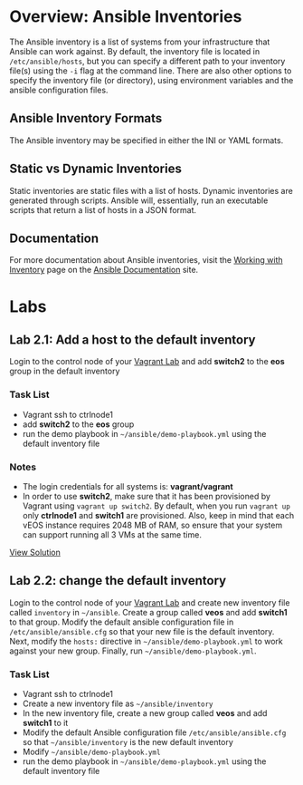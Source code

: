 # Overview: Ansible Inventories
The Ansible inventory is a list of systems from your infrastructure that Ansible can work against. By default, the inventory file is located in `/etc/ansible/hosts`, but you can specify a different path to your inventory file(s) using the `-i` flag at the command line. There are also other options to specify the inventory file (or directory), using environment variables and the ansible configuration files.

## Ansible Inventory Formats
The Ansible inventory may be specified in either the INI or YAML formats.

## Static vs Dynamic Inventories
Static inventories are static files with a list of hosts. Dynamic inventories are generated through scripts. Ansible will, essentially, run an executable scripts that return a list of hosts in a JSON format.

## Documentation
For more documentation about Ansible inventories, visit the [Working with Inventory](https://docs.ansible.com/ansible/latest/user_guide/intro_inventory.html) page on the [Ansible Documentation](https://docs.ansible.com/) site.

# Labs
## Lab 2.1: Add a host to the default inventory
Login to the control node of your [Vagrant Lab](https://github.com/ttafsir/netnginir-ansible-lab) and add **switch2** to the **eos** group in the default inventory

### Task List
- Vagrant ssh to ctrlnode1
- add **switch2** to the **eos** group
- run the demo playbook in `~/ansible/demo-playbook.yml` using the default inventory file

### Notes
- The login credentials for all systems is: **vagrant/vagrant**
- In order to use **switch2**, make sure that it has been provisioned by Vagrant using `vagrant up switch2`. By default, when you run `vagrant up` only **ctrlnode1** and **switch1** are provisioned. Also, keep in mind that each vEOS instance requires 2048 MB of RAM, so ensure that your system can support running all 3 VMs at the same time.

[View Solution](../solutions/2.1_add_host_to_inventory.md)

## Lab 2.2: change the default inventory
Login to the control node of your [Vagrant Lab](https://github.com/ttafsir/netnginir-ansible-lab) and create new inventory file called `inventory` in `~/ansible`. Create a group called **veos** and add **switch1** to that group. Modify the default ansible configuration file in `/etc/ansible/ansible.cfg` so that your new file is the default inventory. Next, modify the `hosts:` directive in `~/ansible/demo-playbook.yml` to work against your new group. Finally, run  `~/ansible/demo-playbook.yml`.

### Task List
- Vagrant ssh to ctrlnode1
- Create a new inventory file as `~/ansible/inventory` 
- In the new inventory file, create a new group called **veos** and add **switch1** to it
- Modify the default Ansible configuration file `/etc/ansible/ansible.cfg` so that `~/ansible/inventory`  is the new default inventory
- Modify `~/ansible/demo-playbook.yml`
- run the demo playbook in `~/ansible/demo-playbook.yml` using the default inventory file